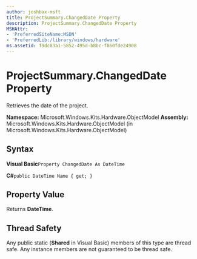 ```yaml
---
author: joshbax-msft
title: ProjectSummary.ChangedDate Property
description: ProjectSummary.ChangedDate Property
MSHAttr:
- 'PreferredSiteName:MSDN'
- 'PreferredLib:/library/windows/hardware'
ms.assetid: f9dc83a1-5852-495d-b8bc-f860fde24908
---
```


# ProjectSummary.ChangedDate Property


Retrieves the date of the project.

**Namespace:** Microsoft.Windows.Kits.Hardware.ObjectModel **Assembly:** Microsoft.Windows.Kits.Hardware.ObjectModel (in Microsoft.Windows.Kits.Hardware.ObjectModel)

## Syntax


**Visual Basic**`Property ChangedDate As DateTime`

**C#**`public DateTime Name { get; }`

## Property Value


Returns **DateTime**.

## Thread Safety


Any public static (**Shared** in Visual Basic) members of this type are thread safe. Any instance members are not guaranteed to be thread safe.

 

 






